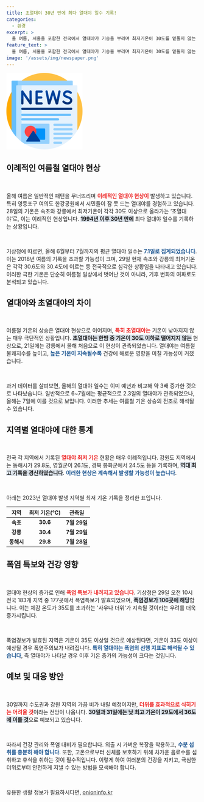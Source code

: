 ```yaml
---
title: 초열대야 30년 만에 최다 열대야 일수 기록!
categories:
  - 환경
excerpt: >
  올 여름, 서울을 포함한 전국에서 열대야가 기승을 부리며 최저기온이 30도를 밑돌지 않는 날이 속출하고 있습니다. 초열대야 현상이 관측되며, 폭염 경보가 잇따라 발효되고 있어 이번 여름은 역대 최악의 더위로 기록될 전망입니다.
feature_text: >
  올 여름, 서울을 포함한 전국에서 열대야가 기승을 부리며 최저기온이 30도를 밑돌지 않는 날이 속출하고 있습니다. 초열대야 현상이 관측되며, 폭염 경보가 잇따라 발효되고 있어 이번 여름은 역대 최악의 더위로 기록될 전망입니다.
image: '/assets/img/newspaper.png'
---
```


<p><img src="/assets/img/newspaper.png" alt="kimp 속보" /></p>

<h2 data-ke-size="size26">이례적인 여름철 열대야 현상</h2>

<p data-ke-size="size16">&nbsp;</p>

<p>올해 여름은 일반적인 패턴을 무너뜨리며 <b><span style="color: #ee2323;">이례적인 열대야 현상이</span></b> 발생하고 있습니다. 특히 영등포구 여의도 한강공원에서 시민들이 잠 못 드는 열대야를 경험하고 있습니다. 28일의 기온은 속초와 강릉에서 최저기온이 각각 30도 이상으로 올라가는 ‘초열대야’로, 이는 이례적인 현상입니다. <b><span style="background-color: #21538527;">1994년 이후 30년 만에</span></b> 최다 열대야 일수를 기록하는 상황입니다. </p>

<p data-ke-size="size16">&nbsp;</p>

<p>기상청에 따르면, 올해 6월부터 7월까지의 평균 열대야 일수는 <b><span style="color: #1a5490;">7.1일로 집계되었습니다</span></b>. 이는 2018년 여름의 기록을 초과할 가능성이 크며, 29일 현재 속초와 강릉의 최저기온은 각각 30.6도와 30.4도에 이르는 등 전국적으로 심각한 상황임을 나타내고 있습니다. 이러한 극한 기온은 단순히 여름철 일상에서 벗어난 것이 아니라, 기후 변화의 여파로도 분석되고 있습니다.</p>

<h2 data-ke-size="size26">열대야와 초열대야의 차이</h2>

<p data-ke-size="size16">&nbsp;</p>

<p>여름철 기온의 상승은 열대야 현상으로 이어지며, <b><span style="color: #ee2323;">특히 초열대야는</span></b> 기온이 낮아지지 않는 매우 극단적인 상황입니다. <b><span style="background-color: #21538527;">초열대야는 한밤 중 기온이 30도 이하로 떨어지지 않는</span></b> 현상으로, 21일에는 강릉에서 올해 처음으로 이 현상이 관측되었습니다. 열대야는 여름철 불쾌지수를 높이고, <b><span style="color: #1a5490;">높은 기온이 지속될수록</span></b> 건강에 해로운 영향을 미칠 가능성이 커졌습니다.</p>

<p data-ke-size="size16">&nbsp;</p>

<p>과거 데이터를 살펴보면, 올해의 열대야 일수는 이미 예년과 비교해 약 3배 증가한 것으로 나타났습니다. 일반적으로 6~7월에는 평균적으로 2.3일의 열대야가 관측되었으나, 올해는 7일에 이를 것으로 보입니다. 이러한 추세는 여름철 기온 상승의 전조로 해석될 수 있습니다. </p>

<h2 data-ke-size="size26">지역별 열대야에 대한 통계</h2>

<p data-ke-size="size16">&nbsp;</p>

<p>전국 각 지역에서 기록된 <b><span style="color: #ee2323;">열대야 최저 기온</span></b> 현황은 매우 이례적입니다. 강원도 지역에서는 동해시가 29.8도, 영월군이 26.1도, 경북 봉화군에서 24.5도 등을 기록하며, <b><span style="background-color: #21538527;">역대 최고 기록을 경신하였습니다</span></b>. <b><span style="color: #1a5490;">이러한 현상은 계속해서 발생할 가능성이 높습니다</span></b>.</p>

<p data-ke-size="size16">&nbsp;</p>

<p>아래는 2023년 열대야 발생 지역별 최저 기온 기록을 정리한 표입니다.</p>

<table>
  <thead>
    <tr>
      <th style="text-align: center; height: 17px;"><b>지역</b></th>
      <th style="text-align: center; height: 17px;"><b>최저 기온(℃)</b></th>
      <th style="text-align: center; height: 17px;"><b>관측일</b></th>
    </tr>
  </thead>
  <tbody>
    <tr>
      <td style="text-align: center; height: 17px;"><b>속초</b></td>
      <td style="text-align: center; height: 17px;"><b>30.6</b></td>
      <td style="text-align: center; height: 17px;"><b>7월 29일</b></td>
    </tr>
    <tr>
      <td style="text-align: center; height: 17px;"><b>강릉</b></td>
      <td style="text-align: center; height: 17px;"><b>30.4</b></td>
      <td style="text-align: center; height: 17px;"><b>7월 29일</b></td>
    </tr>
    <tr>
      <td style="text-align: center; height: 17px;"><b>동해시</b></td>
      <td style="text-align: center; height: 17px;"><b>29.8</b></td>
      <td style="text-align: center; height: 17px;"><b>7월 28일</b></td>
    </tr>
  </tbody>
</table>

<h2 data-ke-size="size26">폭염 특보와 건강 영향</h2>

<p data-ke-size="size16">&nbsp;</p>

<p>열대야 현상의 증가로 인해 <b><span style="color: #ee2323;">폭염 특보가 내려지고 있습니다</span></b>. 기상청은 29일 오전 10시 전국 183개 지역 중 177곳에서 폭염특보가 발효되었으며, <b><span style="background-color: #21538527;">폭염경보가 106곳에 해당</span></b>합니다. 이는 체감 온도가 35도를 초과하는 '사우나 더위'가 지속될 것이라는 우려를 더욱 증가시킵니다. </p>

<p data-ke-size="size16">&nbsp;</p>

<p>폭염경보가 발효된 지역은 기온이 35도 이상일 것으로 예상된다면, 기온이 33도 이상이 예상될 경우 폭염주의보가 내려집니다. <b><span style="color: #1a5490;">특히 열대야는 폭염의 선행 지표로 해석될 수 있습니다</span></b>, 즉 열대야가 나타날 경우 이후 기온 증가의 가능성이 크다는 것입니다. </p>

<h2 data-ke-size="size26">예보 및 대응 방안</h2>

<p data-ke-size="size16">&nbsp;</p>

<p>30일까지 수도권과 강원 지역의 가끔 비가 내릴 예정이지만, <b><span style="color: #ee2323;">더위를 효과적으로 식히기는 어려울 것</span></b>이라는 전망이 나옵니다. <b><span style="background-color: #21538527;">30일과 31일에는 낮 최고 기온이 29도에서 36도에 이를 것</span></b>으로 예보되고 있습니다. </p>

<p data-ke-size="size16">&nbsp;</p>

<p>따라서 건강 관리와 폭염 대비가 필요합니다. 외출 시 가벼운 복장을 착용하고, <b><span style="color: #1a5490;">수분 섭취를 충분히 해야 합니다</span></b>. 또한, 고온으로부터 신체를 보호하기 위해 차가운 음료수를 섭취하고 휴식을 취하는 것이 필수적입니다. 이렇게 하여 여러분의 건강을 지키고, 극심한 더위로부터 안전하게 지낼 수 있는 방법을 모색해야 합니다.</p>

<p data-ke-size="size16">&nbsp;</p>
유용한 생활 정보가 필요하시다면, <a href="https://onioninfo.kr" rel="dofollow">onioninfo.kr</a>


